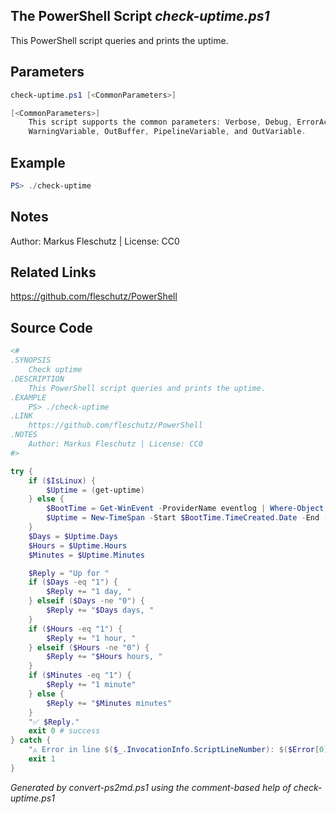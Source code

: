 ## The PowerShell Script *check-uptime.ps1*

This PowerShell script queries and prints the uptime.

## Parameters
```powershell
check-uptime.ps1 [<CommonParameters>]

[<CommonParameters>]
    This script supports the common parameters: Verbose, Debug, ErrorAction, ErrorVariable, WarningAction, 
    WarningVariable, OutBuffer, PipelineVariable, and OutVariable.
```

## Example
```powershell
PS> ./check-uptime

```

## Notes
Author: Markus Fleschutz | License: CC0

## Related Links
https://github.com/fleschutz/PowerShell

## Source Code
```powershell
<#
.SYNOPSIS
	Check uptime 
.DESCRIPTION
	This PowerShell script queries and prints the uptime.
.EXAMPLE
	PS> ./check-uptime
.LINK
	https://github.com/fleschutz/PowerShell
.NOTES
	Author: Markus Fleschutz | License: CC0
#>

try {
	if ($IsLinux) {
		$Uptime = (get-uptime)
	} else {
		$BootTime = Get-WinEvent -ProviderName eventlog | Where-Object {$_.Id -eq 6005} | Select-Object TimeCreated -First 1 
		$Uptime = New-TimeSpan -Start $BootTime.TimeCreated.Date -End (Get-Date)
	}
	$Days = $Uptime.Days
	$Hours = $Uptime.Hours
	$Minutes = $Uptime.Minutes 

	$Reply = "Up for "
	if ($Days -eq "1") {
		$Reply += "1 day, "
	} elseif ($Days -ne "0") {
		$Reply += "$Days days, "
	}
	if ($Hours -eq "1") {
		$Reply += "1 hour, "
	} elseif ($Hours -ne "0") {
		$Reply += "$Hours hours, "
	}
	if ($Minutes -eq "1") {
		$Reply += "1 minute"
	} else {
		$Reply += "$Minutes minutes"
	}
	"✅ $Reply."
	exit 0 # success
} catch {
	"⚠️ Error in line $($_.InvocationInfo.ScriptLineNumber): $($Error[0])"
	exit 1
}
```

*Generated by convert-ps2md.ps1 using the comment-based help of check-uptime.ps1*
